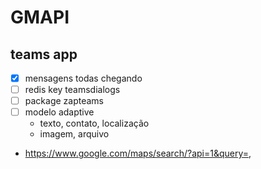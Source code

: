 # GMAPI
## teams app
- [x] mensagens todas chegando
- [ ] redis key teamsdialogs
- [ ] package zapteams
- [ ] modelo adaptive
  - texto, contato, localização
  - imagem, arquivo

- https://www.google.com/maps/search/?api=1&query=<lat>,<lng>